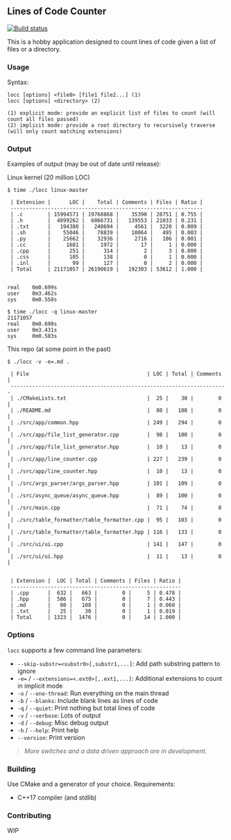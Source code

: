 ## Lines of Code Counter

[![Build status](https://ci.appveyor.com/api/projects/status/056xjwjht5fwxf4n?svg=true)](https://ci.appveyor.com/project/karnkaul/locc)

This is a hobby application designed to count lines of code given a list of files or a directory.

### Usage

Syntax:

```
locc [options] <file0> [file1 file2...] (1)
locc [options] <directory> (2)

(1) explicit mode: provide an explicit list of files to count (will count all files passed)
(2) implicit mode: provide a root directory to recursively traverse (will only count matching extensions)
```

### Output

Examples of output (may be out of date until release):

Linux kernel (20 million LOC)

```
$ time ./locc linux-master

 | Extension |      LOC |    Total | Comments | Files | Ratio |
 --------------------------------------------------------------
 | .c        | 15994571 | 19768868 |    35390 | 28751 | 0.755 |
 | .h        |  4899262 |  6066731 |   139553 | 21033 | 0.231 |
 | .txt      |   194380 |   240694 |     4561 |  3220 | 0.009 |
 | .sh       |    55046 |    78839 |    10064 |   495 | 0.003 |
 | .py       |    25662 |    32936 |     2716 |   106 | 0.001 |
 | .cc       |     1681 |     1972 |       17 |     1 | 0.000 |
 | .cpp      |      251 |      314 |        2 |     3 | 0.000 |
 | .css      |      105 |      138 |        0 |     1 | 0.000 |
 | .inl      |       99 |      127 |        0 |     2 | 0.000 |
 | Total     | 21171057 | 26190619 |   192303 | 53612 | 1.000 |


real    0m0.699s
user    0m3.462s
sys     0m0.558s

$ time ./locc -q linux-master
21171057
real    0m0.690s
user    0m3.431s
sys     0m0.583s
```

This repo (at some point in the past)

```
$ ./locc -v -e=.md .

 | File                                      | LOC | Total | Comments |
 ----------------------------------------------------------------------
 | ./CMakeLists.txt                          |  25 |    30 |        0 |
 | ./README.md                               |  80 |   108 |        0 |
 | ./src/app/common.hpp                      | 249 |   294 |        0 |
 | ./src/app/file_list_generator.cpp         |  98 |   100 |        0 |
 | ./src/app/file_list_generator.hpp         |  10 |    13 |        0 |
 | ./src/app/line_counter.cpp                | 227 |   239 |        0 |
 | ./src/app/line_counter.hpp                |  10 |    13 |        0 |
 | ./src/args_parser/args_parser.hpp         | 101 |   109 |        0 |
 | ./src/async_queue/async_queue.hpp         |  89 |   100 |        0 |
 | ./src/main.cpp                            |  71 |    74 |        0 |
 | ./src/table_formatter/table_formatter.cpp |  95 |   103 |        0 |
 | ./src/table_formatter/table_formatter.hpp | 116 |   133 |        0 |
 | ./src/ui/ui.cpp                           | 141 |   147 |        0 |
 | ./src/ui/ui.hpp                           |  11 |    13 |        0 |


 | Extension |  LOC | Total | Comments | Files | Ratio |
 -------------------------------------------------------
 | .cpp      |  632 |   663 |        0 |     5 | 0.478 |
 | .hpp      |  586 |   675 |        0 |     7 | 0.443 |
 | .md       |   80 |   108 |        0 |     1 | 0.060 |
 | .txt      |   25 |    30 |        0 |     1 | 0.019 |
 | Total     | 1323 |  1476 |        0 |    14 | 1.000 |
```

### Options

`locc` supports a few command line parameters:

- `--skip-substr=<substr0>[,substr1,...]`: Add path substring pattern to ignore
- `-e=` / `--extensions=<.ext0>[,.ext1,...]`: Additional extensions to count in implicit mode
- `-o` / `--one-thread`: Run everything on the main thread
- `-b` / `--blanks`: Include blank lines as lines of code
- `-q` / `--quiet`: Print nothing but total lines of code
- `-v` / `--verbose`: Lots of output
- `-d` / `--debug`: Misc debug output
- `-h` / `--help`: Print help
- `--version`: Print version

> _More switches and a data driven approach are in development._

### Building

Use CMake and a generator of your choice.
Requirements:

- C++17 compiler (and stdlib)

### Contributing

WIP

